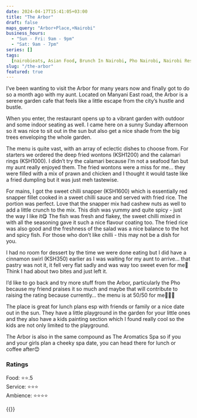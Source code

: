 ```yaml
---
date: 2024-04-17T15:41:05+03:00
title: "The Arbor"
draft: false
maps_query: "Arbor+Place,+Nairobi"
business_hours:
  - "Sun - Fri: 9am - 9pm"
  - "Sat: 9am - 7pm"
series: []
tags:
  [nairobieats, Asian Food, Brunch In Nairobi, Pho Nairobi, Nairobi Restaurants]
slug: "/the-arbor"
featured: true
---
```


I’ve been wanting to visit the Arbor for many years now and finally got to do so a month ago with my aunt. Located on Manyani East road, the Arbor is a serene garden cafe that feels like a little escape from the city’s hustle and bustle.

When you enter, the restaurant opens up to a vibrant garden with outdoor and some indoor seating as well. I came here on a sunny Sunday afternoon so it was nice to sit out in the sun but also get a nice shade from the big trees enveloping the whole garden.

The menu is quite vast, with an array of eclectic dishes to choose from. For starters we ordered the deep fried wontons (KSH1200) and the calamari rings (KSH1000). I didn’t try the calamari because I’m not a seafood fan but my aunt really enjoyed them. The fried wontons were a miss for me… they were filled with a mix of prawn and chicken and I thought it would taste like a fried dumpling but it was just meh tastewise.

For mains, I got the sweet chilli snapper (KSH1600) which is essentially red snapper fillet cooked in a sweet chilli sauce and served with fried rice. The portion was perfect. Love that the snapper mix had cashew nuts as well to add a little crunch to the mix. This dish was yummy and quite spicy - just the way I like it😋 The fish was fresh and flakey, the sweet chilli mixed in with all the seasoning gave it such a nice flavour coating too. The fried rice was also good and the freshness of the salad was a nice balance to the hot and spicy fish. For those who don’t like chilli - this may not be a dish for you.

I had no room for dessert by the time we were done eating but I did have a cinnamon swirl (KSH350) earlier as I was waiting for my aunt to arrive… that pastry was not it, it fell very flat sadly and was way too sweet even for me🥴 Think I had about two bites and just left it.

I’d like to go back and try more stuff from the Arbor, particularly the Pho because my friend praises it so much and maybe that will contribute to raising the rating because currently… the menu is at 50/50 for me🤷🏾‍♀️

The place is great for lunch plans esp with friends or family or a nice date out in the sun. They have a little playground in the garden for your little ones and they also have a kids painting section which I found really cool so the kids are not only limited to the playground.

The Arbor is also in the same compound as The Aromatics Spa so if you and your girls plan a cheeky spa date, you can head there for lunch or coffee after😊

### Ratings

Food: ⭐️⭐️.5<br>
Service: ⭐️⭐️⭐️<br>
Ambience: ⭐️⭐️⭐️⭐️<br>

{{<remote-image-gallery key="arbor">}}
